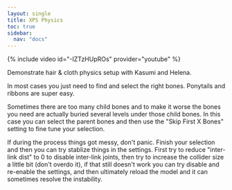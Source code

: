 ```yaml
---
layout: single
title: XPS Physics
toc: true
sidebar:
  nav: "docs"
---
```


{% include video id="-IZTzHUpROs" provider="youtube" %}

Demonstrate hair & cloth physics setup with Kasumi and Helena. 

In most cases you just need to find and select the right bones. Ponytails and ribbons are super easy. 

Sometimes there are too many child bones and to make it worse the bones you need are actually buried several levels under those child bones. In this case you can select the parent bones and then use the "Skip First X Bones" setting to fine tune your selection. 

If during the process things got messy, don't panic. Finish your selection and then you can try stablize things in the settings. First try to reduce "inter-link dist" to 0 to disable inter-link joints, then try to increase the collider size a little bit (don't overdo it), if that still doesn't work you can try disable and re-enable the settings, and then ultimately reload the model and it can sometimes resolve the instability.